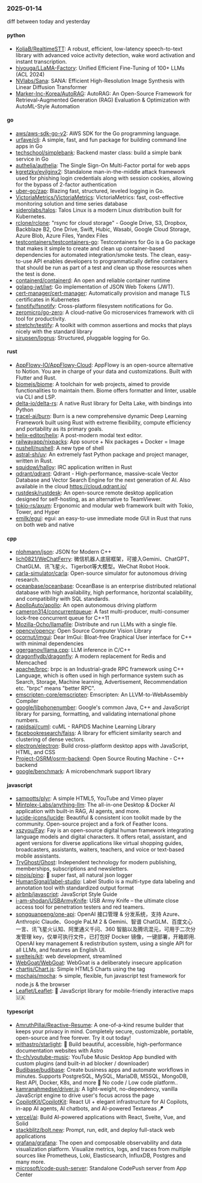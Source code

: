 ### 2025-01-14
diff between today and yesterday

#### python
* [KoljaB/RealtimeSTT](https://github.com/KoljaB/RealtimeSTT): A robust, efficient, low-latency speech-to-text library with advanced voice activity detection, wake word activation and instant transcription.
* [hiyouga/LLaMA-Factory](https://github.com/hiyouga/LLaMA-Factory): Unified Efficient Fine-Tuning of 100+ LLMs (ACL 2024)
* [NVlabs/Sana](https://github.com/NVlabs/Sana): SANA: Efficient High-Resolution Image Synthesis with Linear Diffusion Transformer
* [Marker-Inc-Korea/AutoRAG](https://github.com/Marker-Inc-Korea/AutoRAG): AutoRAG: An Open-Source Framework for Retrieval-Augmented Generation (RAG) Evaluation & Optimization with AutoML-Style Automation

#### go
* [aws/aws-sdk-go-v2](https://github.com/aws/aws-sdk-go-v2): AWS SDK for the Go programming language.
* [urfave/cli](https://github.com/urfave/cli): A simple, fast, and fun package for building command line apps in Go
* [techschool/simplebank](https://github.com/techschool/simplebank): Backend master class: build a simple bank service in Go
* [authelia/authelia](https://github.com/authelia/authelia): The Single Sign-On Multi-Factor portal for web apps
* [kgretzky/evilginx2](https://github.com/kgretzky/evilginx2): Standalone man-in-the-middle attack framework used for phishing login credentials along with session cookies, allowing for the bypass of 2-factor authentication
* [uber-go/zap](https://github.com/uber-go/zap): Blazing fast, structured, leveled logging in Go.
* [VictoriaMetrics/VictoriaMetrics](https://github.com/VictoriaMetrics/VictoriaMetrics): VictoriaMetrics: fast, cost-effective monitoring solution and time series database
* [siderolabs/talos](https://github.com/siderolabs/talos): Talos Linux is a modern Linux distribution built for Kubernetes.
* [rclone/rclone](https://github.com/rclone/rclone): "rsync for cloud storage" - Google Drive, S3, Dropbox, Backblaze B2, One Drive, Swift, Hubic, Wasabi, Google Cloud Storage, Azure Blob, Azure Files, Yandex Files
* [testcontainers/testcontainers-go](https://github.com/testcontainers/testcontainers-go): Testcontainers for Go is a Go package that makes it simple to create and clean up container-based dependencies for automated integration/smoke tests. The clean, easy-to-use API enables developers to programmatically define containers that should be run as part of a test and clean up those resources when the test is done.
* [containerd/containerd](https://github.com/containerd/containerd): An open and reliable container runtime
* [golang-jwt/jwt](https://github.com/golang-jwt/jwt): Go implementation of JSON Web Tokens (JWT).
* [cert-manager/cert-manager](https://github.com/cert-manager/cert-manager): Automatically provision and manage TLS certificates in Kubernetes
* [fsnotify/fsnotify](https://github.com/fsnotify/fsnotify): Cross-platform filesystem notifications for Go.
* [zeromicro/go-zero](https://github.com/zeromicro/go-zero): A cloud-native Go microservices framework with cli tool for productivity.
* [stretchr/testify](https://github.com/stretchr/testify): A toolkit with common assertions and mocks that plays nicely with the standard library
* [sirupsen/logrus](https://github.com/sirupsen/logrus): Structured, pluggable logging for Go.

#### rust
* [AppFlowy-IO/AppFlowy-Cloud](https://github.com/AppFlowy-IO/AppFlowy-Cloud): AppFlowy is an open-source alternative to Notion. You are in charge of your data and customizations. Built with Flutter and Rust.
* [biomejs/biome](https://github.com/biomejs/biome): A toolchain for web projects, aimed to provide functionalities to maintain them. Biome offers formatter and linter, usable via CLI and LSP.
* [delta-io/delta-rs](https://github.com/delta-io/delta-rs): A native Rust library for Delta Lake, with bindings into Python
* [tracel-ai/burn](https://github.com/tracel-ai/burn): Burn is a new comprehensive dynamic Deep Learning Framework built using Rust with extreme flexibility, compute efficiency and portability as its primary goals.
* [helix-editor/helix](https://github.com/helix-editor/helix): A post-modern modal text editor.
* [railwayapp/nixpacks](https://github.com/railwayapp/nixpacks): App source + Nix packages + Docker = Image
* [nushell/nushell](https://github.com/nushell/nushell): A new type of shell
* [astral-sh/uv](https://github.com/astral-sh/uv): An extremely fast Python package and project manager, written in Rust.
* [squidowl/halloy](https://github.com/squidowl/halloy): IRC application written in Rust
* [qdrant/qdrant](https://github.com/qdrant/qdrant): Qdrant - High-performance, massive-scale Vector Database and Vector Search Engine for the next generation of AI. Also available in the cloud https://cloud.qdrant.io/
* [rustdesk/rustdesk](https://github.com/rustdesk/rustdesk): An open-source remote desktop application designed for self-hosting, as an alternative to TeamViewer.
* [tokio-rs/axum](https://github.com/tokio-rs/axum): Ergonomic and modular web framework built with Tokio, Tower, and Hyper
* [emilk/egui](https://github.com/emilk/egui): egui: an easy-to-use immediate mode GUI in Rust that runs on both web and native

#### cpp
* [nlohmann/json](https://github.com/nlohmann/json): JSON for Modern C++
* [lich0821/WeChatFerry](https://github.com/lich0821/WeChatFerry): 微信机器人底层框架，可接入Gemini、ChatGPT、ChatGLM、讯飞星火、Tigerbot等大模型。WeChat Robot Hook.
* [carla-simulator/carla](https://github.com/carla-simulator/carla): Open-source simulator for autonomous driving research.
* [oceanbase/oceanbase](https://github.com/oceanbase/oceanbase): OceanBase is an enterprise distributed relational database with high availability, high performance, horizontal scalability, and compatibility with SQL standards.
* [ApolloAuto/apollo](https://github.com/ApolloAuto/apollo): An open autonomous driving platform
* [cameron314/concurrentqueue](https://github.com/cameron314/concurrentqueue): A fast multi-producer, multi-consumer lock-free concurrent queue for C++11
* [Mozilla-Ocho/llamafile](https://github.com/Mozilla-Ocho/llamafile): Distribute and run LLMs with a single file.
* [opencv/opencv](https://github.com/opencv/opencv): Open Source Computer Vision Library
* [ocornut/imgui](https://github.com/ocornut/imgui): Dear ImGui: Bloat-free Graphical User interface for C++ with minimal dependencies
* [ggerganov/llama.cpp](https://github.com/ggerganov/llama.cpp): LLM inference in C/C++
* [dragonflydb/dragonfly](https://github.com/dragonflydb/dragonfly): A modern replacement for Redis and Memcached
* [apache/brpc](https://github.com/apache/brpc): brpc is an Industrial-grade RPC framework using C++ Language, which is often used in high performance system such as Search, Storage, Machine learning, Advertisement, Recommendation etc. "brpc" means "better RPC".
* [emscripten-core/emscripten](https://github.com/emscripten-core/emscripten): Emscripten: An LLVM-to-WebAssembly Compiler
* [google/libphonenumber](https://github.com/google/libphonenumber): Google's common Java, C++ and JavaScript library for parsing, formatting, and validating international phone numbers.
* [rapidsai/cuml](https://github.com/rapidsai/cuml): cuML - RAPIDS Machine Learning Library
* [facebookresearch/faiss](https://github.com/facebookresearch/faiss): A library for efficient similarity search and clustering of dense vectors.
* [electron/electron](https://github.com/electron/electron): Build cross-platform desktop apps with JavaScript, HTML, and CSS
* [Project-OSRM/osrm-backend](https://github.com/Project-OSRM/osrm-backend): Open Source Routing Machine - C++ backend
* [google/benchmark](https://github.com/google/benchmark): A microbenchmark support library

#### javascript
* [sampotts/plyr](https://github.com/sampotts/plyr): A simple HTML5, YouTube and Vimeo player
* [Mintplex-Labs/anything-llm](https://github.com/Mintplex-Labs/anything-llm): The all-in-one Desktop & Docker AI application with built-in RAG, AI agents, and more.
* [lucide-icons/lucide](https://github.com/lucide-icons/lucide): Beautiful & consistent icon toolkit made by the community. Open-source project and a fork of Feather Icons.
* [xszyou/Fay](https://github.com/xszyou/Fay): Fay is an open-source digital human framework integrating language models and digital characters. It offers retail, assistant, and agent versions for diverse applications like virtual shopping guides, broadcasters, assistants, waiters, teachers, and voice or text-based mobile assistants.
* [TryGhost/Ghost](https://github.com/TryGhost/Ghost): Independent technology for modern publishing, memberships, subscriptions and newsletters.
* [pinojs/pino](https://github.com/pinojs/pino): 🌲 super fast, all natural json logger
* [HumanSignal/label-studio](https://github.com/HumanSignal/label-studio): Label Studio is a multi-type data labeling and annotation tool with standardized output format
* [airbnb/javascript](https://github.com/airbnb/javascript): JavaScript Style Guide
* [i-am-shodan/USBArmyKnife](https://github.com/i-am-shodan/USBArmyKnife): USB Army Knife – the ultimate close access tool for penetration testers and red teamers.
* [songquanpeng/one-api](https://github.com/songquanpeng/one-api): OpenAI 接口管理 & 分发系统，支持 Azure、Anthropic Claude、Google PaLM 2 & Gemini、智谱 ChatGLM、百度文心一言、讯飞星火认知、阿里通义千问、360 智脑以及腾讯混元，可用于二次分发管理 key，仅单可执行文件，已打包好 Docker 镜像，一键部署，开箱即用. OpenAI key management & redistribution system, using a single API for all LLMs, and features an English UI.
* [sveltejs/kit](https://github.com/sveltejs/kit): web development, streamlined
* [WebGoat/WebGoat](https://github.com/WebGoat/WebGoat): WebGoat is a deliberately insecure application
* [chartjs/Chart.js](https://github.com/chartjs/Chart.js): Simple HTML5 Charts using the <canvas> tag
* [mochajs/mocha](https://github.com/mochajs/mocha): ☕️ simple, flexible, fun javascript test framework for node.js & the browser
* [Leaflet/Leaflet](https://github.com/Leaflet/Leaflet): 🍃 JavaScript library for mobile-friendly interactive maps 🇺🇦

#### typescript
* [AmruthPillai/Reactive-Resume](https://github.com/AmruthPillai/Reactive-Resume): A one-of-a-kind resume builder that keeps your privacy in mind. Completely secure, customizable, portable, open-source and free forever. Try it out today!
* [withastro/starlight](https://github.com/withastro/starlight): 🌟 Build beautiful, accessible, high-performance documentation websites with Astro
* [th-ch/youtube-music](https://github.com/th-ch/youtube-music): YouTube Music Desktop App bundled with custom plugins (and built-in ad blocker / downloader)
* [Budibase/budibase](https://github.com/Budibase/budibase): Create business apps and automate workflows in minutes. Supports PostgreSQL, MySQL, MariaDB, MSSQL, MongoDB, Rest API, Docker, K8s, and more 🚀 No code / Low code platform..
* [kamranahmedse/driver.js](https://github.com/kamranahmedse/driver.js): A light-weight, no-dependency, vanilla JavaScript engine to drive user's focus across the page
* [CopilotKit/CopilotKit](https://github.com/CopilotKit/CopilotKit): React UI + elegant infrastructure for AI Copilots, in-app AI agents, AI chatbots, and AI-powered Textareas 🪁
* [vercel/ai](https://github.com/vercel/ai): Build AI-powered applications with React, Svelte, Vue, and Solid
* [stackblitz/bolt.new](https://github.com/stackblitz/bolt.new): Prompt, run, edit, and deploy full-stack web applications
* [grafana/grafana](https://github.com/grafana/grafana): The open and composable observability and data visualization platform. Visualize metrics, logs, and traces from multiple sources like Prometheus, Loki, Elasticsearch, InfluxDB, Postgres and many more.
* [microsoft/code-push-server](https://github.com/microsoft/code-push-server): Standalone CodePush server from App Center
